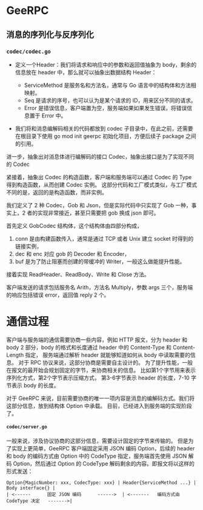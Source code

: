# GeeRPC

## 消息的序列化与反序列化

### `codec/codec.go`

+ 定义一个Header：我们将请求和响应中的参数和返回值抽象为 body，剩余的信息放在 header 中，那么就可以抽象出数据结构 Header：
  + ServiceMethod 是服务名和方法名，通常与 Go 语言中的结构体和方法相映射。
  + Seq 是请求的序号，也可以认为是某个请求的 ID，用来区分不同的请求。
  + Error 是错误信息，客户端置为空，服务端如果如果发生错误，将错误信息置于 Error 中。

+ 我们将和消息编解码相关的代码都放到 codec 子目录中，在此之前，还需要在根目录下使用 go mod init geerpc 初始化项目，方便后续子 package 之间的引用。

进一步，抽象出对消息体进行编解码的接口 Codec，抽象出接口是为了实现不同的 Codec

紧接着，抽象出 Codec 的构造函数，客户端和服务端可以通过 Codec 的 Type 得到构造函数，从而创建 Codec 实例。
这部分代码和工厂模式类似，与工厂模式不同的是，返回的是构造函数，而非实例。

我们定义了 2 种 Codec，Gob 和 Json，但是实际代码中只实现了 Gob 一种，事实上，2 者的实现非常接近，甚至只需要把 gob 换成 json 即可。

首先定义 GobCodec 结构体，这个结构体由四部分构成，

1. conn 是由构建函数传入，通常是通过 TCP 或者 Unix 建立 socket 时得到的链接实例，
2. dec 和 enc 对应 gob 的 Decoder 和 Encoder，
3. buf 是为了防止阻塞而创建的带缓冲的 Writer，一般这么做能提升性能。

接着实现 ReadHeader、ReadBody、Write 和 Close 方法。



客户端发送的请求包括服务名 Arith，方法名 Multiply，参数 args 三个，服务端的响应包括错误 error，返回值 reply 2 个。

# 通信过程

客户端与服务端的通信需要协商一些内容，例如 HTTP 报文，分为 header 和 body 2 部分，body 的格式和长度通过 header 中的 Content-Type 和 Content-Length 指定，
服务端通过解析 header 就能够知道如何从 body 中读取需要的信息。
对于 RPC 协议来说，这部分协商是需要自主设计的。
为了提升性能，一般在报文的最开始会规划固定的字节，来协商相关的信息。
比如第1个字节用来表示序列化方式，第2个字节表示压缩方式，
第3-6字节表示 header 的长度，7-10 字节表示 body 的长度。

对于 GeeRPC 来说，目前需要协商的唯一一项内容是消息的编解码方式。我们将这部分信息，放到结构体 Option 中承载。
目前，已经进入到服务端的实现阶段了。

#### `codec/server.go`

一般来说，涉及协议协商的这部分信息，需要设计固定的字节来传输的。
但是为了实现上更简单，GeeRPC 客户端固定采用 JSON 编码 Option，后续的 header 和 body 的编码方式由 Option 中的 CodeType 指定，服务端首先使用 JSON 解码 Option，然后通过 Option 的 CodeType 解码剩余的内容。即报文将以这样的形式发送：

```text
Option{MagicNumber: xxx, CodecType: xxx} | Header{ServiceMethod ...} | Body interface{} |
| <------      固定 JSON 编码      ------>  | <-------   编码方式由 CodeType 决定   ------->|
```